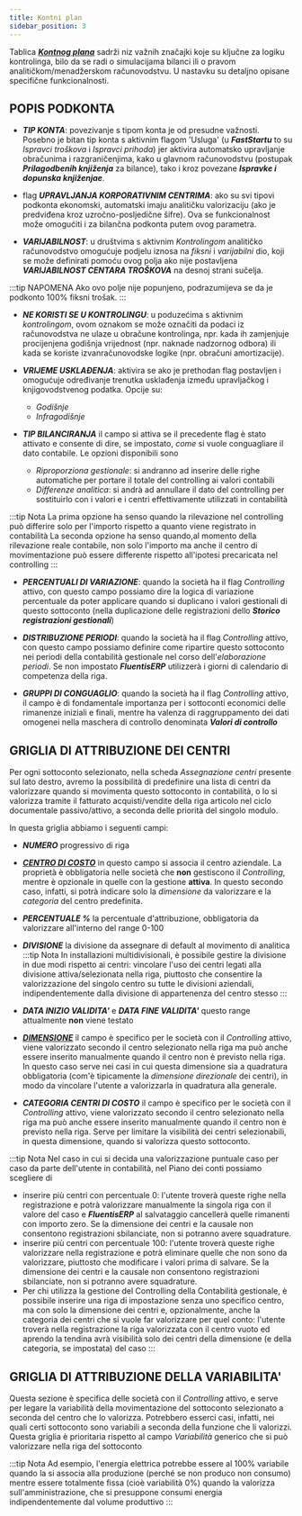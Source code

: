 ```yaml
---
title: Kontni plan 
sidebar_position: 3
---
```


Tablica [***Kontnog plana***](/docs/erp-home/registers/accounting/analytic-chart-of-accounts) sadrži niz važnih značajki koje su ključne za logiku kontrolinga, bilo da se radi o simulacijama bilanci ili o pravom analitičkom/menadžerskom računovodstvu. U nastavku su detaljno opisane specifične funkcionalnosti.  

## POPIS PODKONTA 

- ***TIP KONTA***: povezivanje s tipom konta je od presudne važnosti. Posebno je bitan tip konta s aktivnim flagom 'Usluga' (u ***FastStartu***  to su *Ispravci troškova* i *Ispravci prihoda*) jer aktivira automatsko upravljanje obračunima i razgraničenjima, kako u glavnom računovodstvu (postupak ***Prilagodbenih knjiženja*** za bilance), tako i kroz povezane ***Ispravke i dopunska knjiženjae***. 

- flag ***UPRAVLJANJA KORPORATIVNIM CENTRIMA***: ako su svi tipovi podkonta ekonomski, automatski imaju analitičku valorizaciju (ako je predviđena kroz uzročno-posljedične šifre). Ova se funkcionalnost može omogućiti i za bilančna podkonta putem ovog parametra.

- ***VARIJABILNOST***: u društvima s aktivnim *Kontrolingom* analitičko računovodstvo omogućuje podjelu iznosa na *fiksni* i *varijabilni* dio, koji se može definirati pomoću ovog polja ako nije postavljena  ***VARIJABILNOST CENTARA TROŠKOVA*** na desnoj strani sučelja.

:::tip NAPOMENA 
Ako ovo polje nije popunjeno, podrazumijeva se da je podkonto 100% fiksni trošak. 
:::

- ***NE KORISTI SE U KONTROLINGU***: u poduzećima s aktivnim *kontrolingom*, ovom oznakom se može označiti da podaci iz računovodstva ne ulaze u obračune kontrolinga, npr. kada ih zamjenjuje procijenjena godišnja vrijednost (npr. naknade nadzornog odbora) ili kada se koriste izvanračunovodske logike (npr. obračuni amortizacije).

- ***VRIJEME USKLAĐENJA***: aktivira se ako je prethodan flag postavljen i omogućuje određivanje trenutka usklađenja između upravljačkog i knjigovodstvenog podatka. Opcije su:  
    - *Godišnje*
    - *Infragodišnje*

- ***TIP BILANCIRANJA*** il campo si attiva se il precedente flag è stato attivato e consente di dire, se impostato, *come* si vuole conguagliare il dato contabile. Le opzioni disponibili sono
    - *Riproporziona gestionale*: si andranno ad inserire delle righe automatiche per portare il totale del controlling ai valori contabili
    - *Differenze analitica*: si andrà ad annullare il dato del controlling per sostituirlo con i valori e i centri effettivamente utilizzati in contabilità

:::tip Nota
La prima opzione ha senso quando la rilevazione nel controlling può differire solo per l'importo rispetto a quanto viene registrato in contabilità
La seconda opzione ha senso quando,al momento della rilevazione reale contabile, non solo l'importo ma anche il centro di movimentazione può essere differente rispetto all'ipotesi precaricata nel controlling
:::

- ***PERCENTUALI DI VARIAZIONE***: quando la società ha il flag *Controlling* attivo, con questo campo possiamo dire la logica di variazione percentuale da poter applicare quando si duplicano i valori gestionali di questo sottoconto (nella duplicazione delle registrazioni dello ***Storico registrazioni gestionali***)

- ***DISTRIBUZIONE PERIODI***: quando la società ha il flag *Controlling* attivo, con questo campo possiamo definire come ripartire questo sottoconto nei periodi della contabilità gestionale nel corso dell'*elaborazione periodi*. Se non impostato ***FluentisERP*** utilizzerà i giorni di calendario di competenza della riga.

- ***GRUPPI DI CONGUAGLIO***: quando la società ha il flag *Controlling* attivo, il campo è di fondamentale importanza per i sottoconti economici delle rimanenze iniziali e finali, mentre ha valenza di raggruppamento dei dati omogenei nella maschera di controllo denominata ***Valori di controllo***

## GRIGLIA DI ATTRIBUZIONE DEI CENTRI
Per ogni sottoconto selezionato, nella scheda *Assegnazione centri* presente sul lato destro, avremo la possibilità di predefinire una lista di centri da valorizzare quando si movimenta questo sottoconto in contabilità, o lo si valorizza tramite il fatturato acquisti/vendite della riga articolo nel ciclo documentale passivo/attivo, a seconda delle priorità del singolo modulo.

In questa griglia abbiamo i seguenti campi:
- ***NUMERO*** progressivo di riga

- [***CENTRO DI COSTO***](/docs/controlling/controlling-parametrization/controlling-specific-settings/cost-centers) in questo campo si associa il centro aziendale. La proprietà è obbligatoria nelle società che **non** gestiscono il *Controlling*, mentre è opzionale in quelle con la gestione **attiva**. In questo secondo caso, infatti, si potrà indicare solo la *dimensione* da valorizzare e la *categoria* del centro predefinita.

- ***PERCENTUALE %*** la percentuale d'attribuzione, obbligatoria da valorizzare all'interno del range 0-100

- ***DIVISIONE*** la divisione da assegnare di default al movimento di analitica
:::tip Nota
In installazioni multidivisionali, è possibile gestire la divisione in due modi rispetto ai centri: vincolare l'uso dei centri legati alla divisione attiva/selezionata nella riga, piuttosto che consentire la valorizzazione del singolo centro su tutte le divisioni aziendali, indipendentemente dalla divisione di appartenenza del centro stesso
:::

- ***DATA INIZIO VALIDITA'*** e ***DATA FINE VALIDITA'*** questo range attualmente **non** viene testato

- [***DIMENSIONE***](/docs/controlling/controlling-parametrization/controlling-specific-settings/dimension) il campo è specifico per le società con il *Controlling* attivo, viene valorizzato secondo il centro selezionato nella riga ma può anche essere inserito manualmente quando il centro non è previsto nella riga. In questo caso serve nei casi in cui questa dimensione sia a quadratura obbligatoria (com'è tipicamente la *dimensione direzionale* dei centri), in modo da vincolare l'utente a valorizzarla in quadratura alla generale.

- ***CATEGORIA CENTRI DI COSTO*** il campo è specifico per le società con il *Controlling* attivo, viene valorizzato secondo il centro selezionato nella riga ma può anche essere inserito manualmente quando il centro non è previsto nella riga. Serve per limitare la visibilità dei centri selezionabili, in questa dimensione, quando si valorizza questo sottoconto.

:::tip Nota
Nel caso in cui si decida una valorizzazione puntuale caso per caso da parte dell'utente in contabilità, nel Piano dei conti possiamo scegliere di
- inserire più centri con percentuale 0: l'utente troverà queste righe nella registrazione e potrà valorizzare manualmente la singola riga con il valore del caso e ***FluentisERP*** al salvataggio cancellerà quelle rimanenti con importo zero. Se la dimensione dei centri e la causale non consentono registrazioni sbilanciate, non si potranno avere squadrature.
- inserire più centri con percentuale 100: l'utente troverà queste righe valorizzare nella registrazione e potrà eliminare quelle che non sono da valorizzare, piuttosto che modificare i valori prima di salvare. Se la dimensione dei centri e la causale non consentono registrazioni sbilanciate, non si potranno avere squadrature.
- Per chi utilizza la gestione del Controlling della Contabilità gestionale, è possibile inserire una riga di impostazione senza uno specifico centro, ma con solo la dimensione dei centri e, opzionalmente, anche la categoria dei centri che si vuole far valorizzare per quel conto: l'utente troverà nella registrazione la riga valorizzata con il centro vuoto ed aprendo la tendina avrà visibilità solo dei centri della dimensione (e della categoria, se impostata) del caso
:::


## GRIGLIA DI ATTRIBUZIONE DELLA VARIABILITA'
Questa sezione è specifica delle società con il *Controlling* attivo, e serve per legare la variabilità della movimentazione del sottoconto selezionato a seconda del centro che lo valorizza. Potrebbero esserci casi, infatti, nei quali certi sottoconto sono variabili a seconda della funzione che li valorizzi. Questa griglia è prioritaria rispetto al campo *Variabilità* generico che si può valorizzare nella riga del sottoconto

:::tip Nota
Ad esempio, l'energia elettrica potrebbe essere al 100% variabile quando la si associa alla produzione (perché se non produco non consumo) mentre essere totalmente fissa (cioè variabilità 0%) quando la valorizza sull'amministrazione, che si presuppone consumi energia indipendentemente dal volume produttivo
:::
